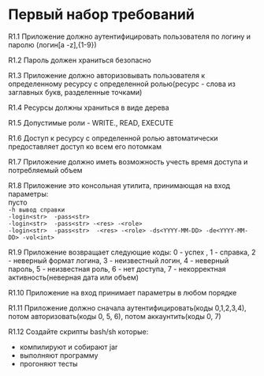 # Первый набор требований   


R1.1 Приложение должно аутентифицировать пользователя по логину и паролю (логин[a -z],{1-9})  

R1.2 Пароль должен храниться безопасно  

R1.3 Приложение должно авторизовывать пользователя к определенному ресурсу с определенной ролью(ресурс - слова из заглавных букв, разделенные точками)  

R1.4 Ресурсы должны храниться в виде дерева  

R1.5 Допустимые роли - WRITE., READ, EXECUTE  

R1.6 Доступ к ресурсу с определенной ролью автоматически предоставляет доступ ко всем его потомкам  

R1.7 Приложение должно иметь возможность учесть время доступа и потребляемый объем  

R1.8 Приложение это консольная утилита, принимающая на вход параметры:  
 пусто  
`-h вывод справки`  
`-login<str>  -pass<str> `  
`-login<str>  -pass<str> -<res> -<role>`   
`-login<str>  -pass<str>  -<res> -<role> -ds<YYYY-MM-DD> -de<YYYY-MM-DD> -vol<int>`  

R1.9 Приложение возвращает следующие коды: 0 - успех , 1 - справка, 2 - неверный формат логина, 3 - неизвестный логин, 4 - неверный пароль, 5 - неизвестная роль, 6 - нет доступа, 7 - некорректная активность(неверная дата или объем)  

R1.10 Приложение на вход принимает параметры в любом порядке  

R1.11 Приложение должно сначала аутентифицировать(коды 0,1,2,3,4), потом авторизовать(коды 0, 5, 6), потом аккаунтить(коды 0, 7)  

R1.12 Создайте скрипты bash/sh которые:   
* компилируют и собирают jar  
* выполняют программу  
* прогоняют тесты
